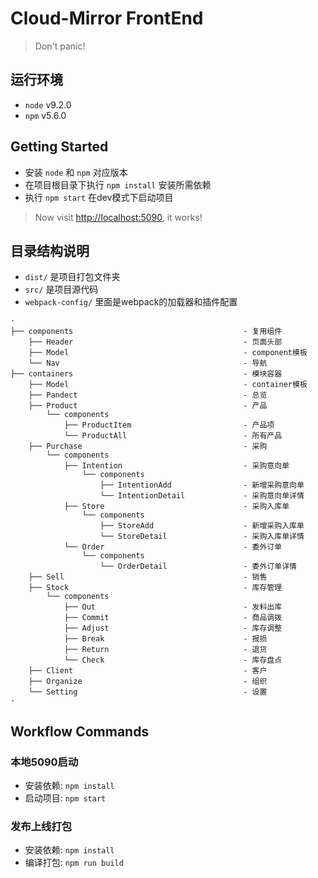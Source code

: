 # Cloud-Mirror FrontEnd
> Don't panic!

## 运行环境

  * `node` v9.2.0
  * `npm` v5.6.0

## Getting Started

  * 安装 `node` 和 `npm` 对应版本
  * 在项目根目录下执行 `npm install` 安装所需依赖
  * 执行 `npm start` 在dev模式下启动项目
> Now visit [http://localhost:5090](http://localhost:5090), it works!

## 目录结构说明

  * `dist/` 是项目打包文件夹
  * `src/`  是项目源代码
  * `webpack-config/` 里面是webpack的加载器和插件配置

```
·
├── components                                      - 复用组件
    ├── Header                                      - 页面头部
    ├── Model                                       - component模板
    └── Nav                                         - 导航
├── containers                                      - 模块容器
    ├── Model                                       - container模板
    ├── Pandect                                     - 总览
    ├── Product                                     - 产品
        └── components
            ├── ProductItem                         - 产品项
            └── ProductAll                          - 所有产品
    ├── Purchase                                    - 采购    
        └── components
            ├── Intention                           - 采购意向单
                └── components
                    ├── IntentionAdd                - 新增采购意向单
                    └── IntentionDetail             - 采购意向单详情
            ├── Store                               - 采购入库单
                └── components
                    ├── StoreAdd                    - 新增采购入库单
                    └── StoreDetail                 - 采购入库单详情
            └── Order                               - 委外订单
                └── components
                    └── OrderDetail                 - 委外订单详情
    ├── Sell                                        - 销售
    ├── Stock                                       - 库存管理
        └── components
            ├── Out                                 - 发料出库
            ├── Commit                              - 商品调拨
            ├── Adjust                              - 库存调整
            ├── Break                               - 报损
            ├── Return                              - 退货
            └── Check                               - 库存盘点
    ├── Client                                      - 客户
    ├── Organize                                    - 组织
    └── Setting                                     - 设置
·
```

## Workflow Commands

### 本地5090启动

* 安装依赖: `npm install`
* 启动项目: `npm start`

### 发布上线打包

* 安装依赖: `npm install`
* 编译打包: `npm run build`
